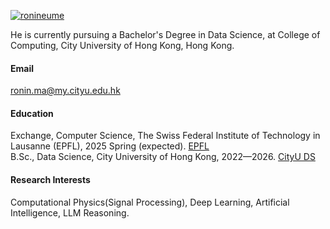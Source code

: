 

[![ronineume](https://img.shields.io/badge/ronineume-github-blue?logo=github)](https://github.com/ronineume)

He is currently pursuing a Bachelor's Degree in Data Science, at College of Computing, City University of Hong Kong, Hong Kong.

#### Email
ronin.ma@my.cityu.edu.hk

#### Education
Exchange, Computer Science, The Swiss Federal Institute of Technology in Lausanne (EPFL), 2025 Spring (expected). [EPFL](https://www.epfl.ch/en) \
B.Sc., Data Science, City University of Hong Kong, 2022—2026. [CityU DS](https://www.ds.cityu.edu.hk)

#### Research Interests
Computational Physics(Signal Processing), Deep Learning, Artificial Intelligence, LLM Reasoning.

